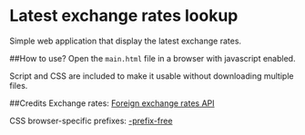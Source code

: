 # Latest exchange rates lookup
Simple web application that display the latest exchange rates.

##How to use?
Open the `main.html` file in a browser with javascript enabled.

Script and CSS are included to make it usable without downloading multiple files.

##Credits
Exchange rates: [Foreign exchange rates API](https://exchangeratesapi.io)

CSS browser-specific prefixes: [-prefix-free](https://projects.verou.me/prefixfree/)